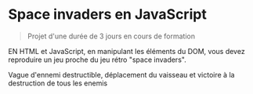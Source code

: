 # Space invaders en JavaScript

>Projet d'une durée de 3 jours en cours de formation

EN HTML et JavaScript, en manipulant les éléments du DOM, vous devez reproduire un jeu 
proche du jeu rétro "space invaders".

Vague d'ennemi destructible, déplacement du vaisseau et victoire à la destruction de tous les enemis
